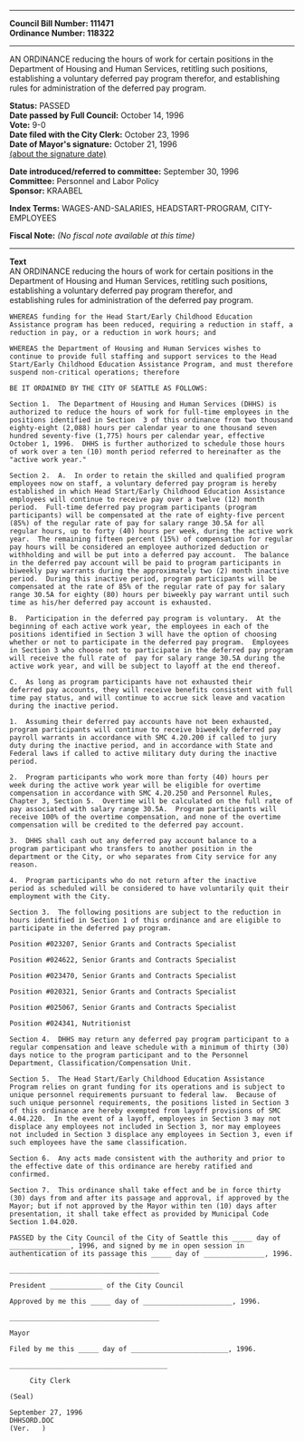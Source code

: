 * * * * *  
  
**Council Bill Number: [](#h0)[](#h2)111471**   
**Ordinance Number: 118322**  
  
* * * * *  
  
AN ORDINANCE reducing the hours of work for certain positions in the Department of Housing and Human Services, retitling such positions, establishing a voluntary deferred pay program therefor, and establishing rules for administration of the deferred pay program.  
  
**Status:** PASSED   
**Date passed by Full Council:** October 14, 1996   
**Vote:** 9-0   
**Date filed with the City Clerk:** October 23, 1996   
**Date of Mayor's signature:** October 21, 1996   
[(about the signature date)](/~public/approvaldate.htm)   
  
  
**Date introduced/referred to committee:** September 30, 1996   
**Committee:** Personnel and Labor Policy   
**Sponsor:** KRAABEL   
  
**Index Terms:** WAGES-AND-SALARIES, HEADSTART-PROGRAM, CITY-EMPLOYEES  
  
**Fiscal Note:** *(No fiscal note available at this time)*  
  
* * * * *  
  
**Text**  
    AN ORDINANCE reducing the hours of work for certain positions in the  
    Department of Housing and Human Services, retitling such positions,  
    establishing a voluntary deferred pay program therefor, and  
    establishing rules for administration of the deferred pay program.  
  
    WHEREAS funding for the Head Start/Early Childhood Education  
    Assistance program has been reduced, requiring a reduction in staff, a  
    reduction in pay, or a reduction in work hours; and  
  
    WHEREAS the Department of Housing and Human Services wishes to  
    continue to provide full staffing and support services to the Head  
    Start/Early Childhood Education Assistance Program, and must therefore  
    suspend non-critical operations; therefore  
  
    BE IT ORDAINED BY THE CITY OF SEATTLE AS FOLLOWS:  
  
    Section 1.  The Department of Housing and Human Services (DHHS) is  
    authorized to reduce the hours of work for full-time employees in the  
    positions identified in Section  3 of this ordinance from two thousand  
    eighty-eight (2,088) hours per calendar year to one thousand seven  
    hundred seventy-five (1,775) hours per calendar year, effective  
    October 1, 1996.  DHHS is further authorized to schedule those hours  
    of work over a ten (10) month period referred to hereinafter as the  
    "active work year."  
  
    Section 2.  A.  In order to retain the skilled and qualified program  
    employees now on staff, a voluntary deferred pay program is hereby  
    established in which Head Start/Early Childhood Education Assistance  
    employees will continue to receive pay over a twelve (12) month  
    period.  Full-time deferred pay program participants (program  
    participants) will be compensated at the rate of eighty-five percent  
    (85%) of the regular rate of pay for salary range 30.5A for all  
    regular hours, up to forty (40) hours per week, during the active work  
    year.  The remaining fifteen percent (15%) of compensation for regular  
    pay hours will be considered an employee authorized deduction or  
    withholding and will be put into a deferred pay account.  The balance  
    in the deferred pay account will be paid to program participants in  
    biweekly pay warrants during the approximately two (2) month inactive  
    period.  During this inactive period, program participants will be  
    compensated at the rate of 85% of the regular rate of pay for salary  
    range 30.5A for eighty (80) hours per biweekly pay warrant until such  
    time as his/her deferred pay account is exhausted.  
  
    B.  Participation in the deferred pay program is voluntary.  At the  
    beginning of each active work year, the employees in each of the  
    positions identified in Section 3 will have the option of choosing  
    whether or not to participate in the deferred pay program.  Employees  
    in Section 3 who choose not to participate in the deferred pay program  
    will receive the full rate of  pay for salary range 30.5A during the  
    active work year, and will be subject to layoff at the end thereof.  
  
    C.  As long as program participants have not exhausted their  
    deferred pay accounts, they will receive benefits consistent with full  
    time pay status, and will continue to accrue sick leave and vacation  
    during the inactive period.  
  
    1.  Assuming their deferred pay accounts have not been exhausted,  
    program participants will continue to receive biweekly deferred pay  
    payroll warrants in accordance with SMC 4.20.200 if called to jury  
    duty during the inactive period, and in accordance with State and  
    Federal laws if called to active military duty during the inactive  
    period.  
  
    2.  Program participants who work more than forty (40) hours per  
    week during the active work year will be eligible for overtime  
    compensation in accordance with SMC 4.20.250 and Personnel Rules,  
    Chapter 3, Section 5.  Overtime will be calculated on the full rate of  
    pay associated with salary range 30.5A.  Program participants will  
    receive 100% of the overtime compensation, and none of the overtime  
    compensation will be credited to the deferred pay account.  
  
    3.  DHHS shall cash out any deferred pay account balance to a  
    program participant who transfers to another position in the  
    department or the City, or who separates from City service for any  
    reason.  
  
    4.  Program participants who do not return after the inactive  
    period as scheduled will be considered to have voluntarily quit their  
    employment with the City.  
  
    Section 3.  The following positions are subject to the reduction in  
    hours identified in Section 1 of this ordinance and are eligible to  
    participate in the deferred pay program.  
  
    Position #023207, Senior Grants and Contracts Specialist  
  
    Position #024622, Senior Grants and Contracts Specialist  
  
    Position #023470, Senior Grants and Contracts Specialist  
  
    Position #020321, Senior Grants and Contracts Specialist  
  
    Position #025067, Senior Grants and Contracts Specialist  
  
    Position #024341, Nutritionist  
  
    Section 4.  DHHS may return any deferred pay program participant to a  
    regular compensation and leave schedule with a minimum of thirty (30)  
    days notice to the program participant and to the Personnel  
    Department, Classification/Compensation Unit.  
  
    Section 5.  The Head Start/Early Childhood Education Assistance  
    Program relies on grant funding for its operations and is subject to  
    unique personnel requirements pursuant to federal law.  Because of  
    such unique personnel requirements, the positions listed in Section 3  
    of this ordinance are hereby exempted from layoff provisions of SMC  
    4.04.220.  In the event of a layoff, employees in Section 3 may not  
    displace any employees not included in Section 3, nor may employees  
    not included in Section 3 displace any employees in Section 3, even if  
    such employees have the same classification.  
  
    Section 6.  Any acts made consistent with the authority and prior to  
    the effective date of this ordinance are hereby ratified and  
    confirmed.  
  
    Section 7.  This ordinance shall take effect and be in force thirty  
    (30) days from and after its passage and approval, if approved by the  
    Mayor; but if not approved by the Mayor within ten (10) days after  
    presentation, it shall take effect as provided by Municipal Code  
    Section 1.04.020.  
  
    PASSED by the City Council of the City of Seattle this _____ day of  
    _______________, 1996, and signed by me in open session in  
    authentication of its passage this _____ day of _______________, 1996.  
  
    _____________________________________  
  
    President _____________ of the City Council  
  
    Approved by me this _____ day of ______________________, 1996.  
  
    _____________________________________  
  
    Mayor  
  
    Filed by me this _____ day of ________________________, 1996.  
  
    _______________________________________  
  
         City Clerk  
  
    (Seal)  
  
    September 27, 1996  
    DHHSORD.DOC  
    (Ver.   )  
